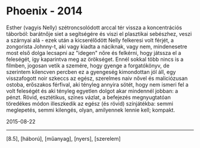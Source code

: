 # Phoenix - 2014

Esther (vagyis Nelly) szétroncsolódott arccal tér vissza a koncentrációs táborból: barátnője siet a segítségére és viszi el plasztikai sebészhez, veszi a szárnyai alá - ezek után a kicserélődött Nelly felkeresi volt férjét, a zongorista Johnny-t, aki vagy kiadta a náciknak, vagy nem, mindenesetre most első dolga lecsapni az "idegen" nőre és felkérni, hogy játssza el a feleségét, így kaparintva meg az örökséget. Ennél sokkal több nincs is a filmben, jogosan vetik a szemére, hogy gyenge a forgatókönyv, de szerintem kilencven percben ez a gyengeség kimondottan jól áll, egy visszafogott noir szkeccs az egész, szerelmes naiv nővel és maliciózusan ostoba, erőszakos férfival, aki tényleg annyira sötét, hogy nem ismeri fel a volt feleségét és aki tényleg egyetlen dolgot akar mindennél jobban: a pénzt. Rövid, esztétikus, színes vázlat, a befejezés megnyugtatóan töredékes módon illeszkedik az egész (és rövid) színjátékba: semmi meglepetés, semmi kilengés, olyan, amilyennek lennie kell; kompakt.

2015-08-22 

----

[8.5], [háború], [műanyag], [nyers], [szerelem]
